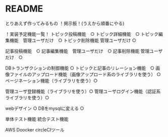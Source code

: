 # README

とりあえず作ってみるもの
！掲示板！(うえから順番にやる)

！実装予定機能一覧！
トピック投稿機能　○
トピック詳細機能　○
トピック編集機能　管理ユーザだけ　○
トピック削除機能 管理ユーザだけ ○

記事投稿機能　○
記事編集機能　管理ユーザだけ　○
記事削除機能 管理ユーザだけ　○

DBトランザクションの制御機能 ○
トピックと記事のリレーション機能　○
画像ファイルのアップロード機能（画像アップロード系のライブラリを使う） ○
ページネーション機能（ライブラリを使う）○

管理ユーザ登録機能（ライブラリを使う）○
管理ユーザログイン機能（認証系ライブラリを使う）○

webデザイン ○
DBをmysqlに変える ○

単体テスト機能
統合テスト機能

AWS
Doocker
circleCIツール
